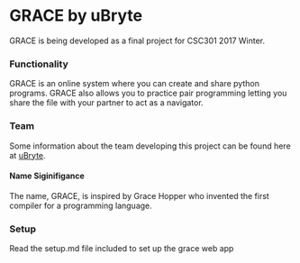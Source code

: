 # GRACE by uBryte

GRACE is being developed as a final project for CSC301 2017 Winter. 


### Functionality

GRACE is an online system where you can create and share python programs. GRACE also allows you to practice pair programming letting you share the file with your partner to act as a navigator. 

### Team

Some information about the team developing this project can be found here at [uBryte](http://ubryte.com/).


#### Name Siginifigance 

The name, GRACE, is inspired by Grace Hopper who invented the first compiler for a programming language. 


### Setup

Read the setup.md file included to set up the grace web app 